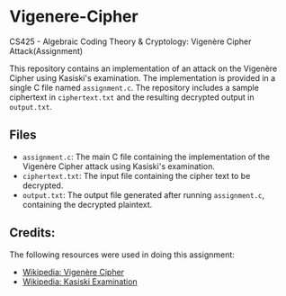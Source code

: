 # Vigenere-Cipher
CS425 - Algebraic Coding Theory &amp; Cryptology: Vigenère Cipher Attack(Assignment)

This repository contains an implementation of an attack on the Vigenère Cipher using Kasiski's examination. The implementation is provided in a single C file named `assignment.c`. The repository includes a sample ciphertext in `ciphertext.txt` and the resulting decrypted output in `output.txt`.

## Files

- `assignment.c`: The main C file containing the implementation of the Vigenère Cipher attack using Kasiski's examination.
- `ciphertext.txt`: The input file containing the cipher text to be decrypted.
- `output.txt`: The output file generated after running `assignment.c`, containing the decrypted plaintext.

## Credits:

The following resources were used in doing this assignment:
- [Wikipedia: Vigenère Cipher](https://en.wikipedia.org/wiki/Vigen%C3%A8re_cipher#Kasiski_examination)
- [Wikipedia: Kasiski Examination](https://en.wikipedia.org/wiki/Kasiski_examination)
